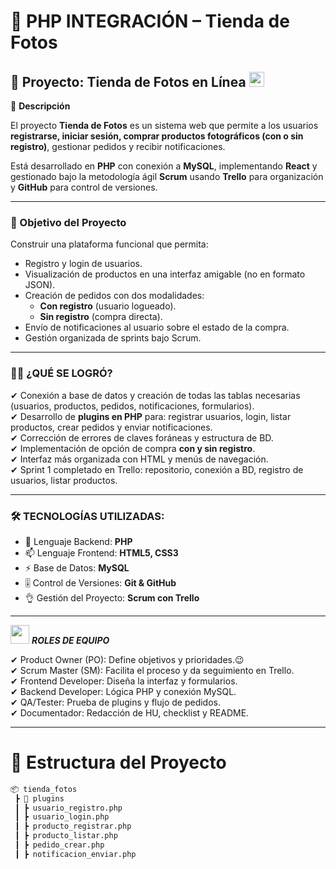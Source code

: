 # 📸 PHP INTEGRACIÓN – Tienda de Fotos

## 📘 Proyecto: Tienda de Fotos en Línea <img src="https://github.com/TheDudeThatCode/TheDudeThatCode/blob/master/Assets/Earth.gif" width="24px">

📌 **Descripción**

El proyecto **Tienda de Fotos** es un sistema web que permite a los usuarios **registrarse, iniciar sesión, comprar productos fotográficos (con o sin registro)**, gestionar pedidos y recibir notificaciones.  

Está desarrollado en **PHP** con conexión a **MySQL**, implementando **React** y gestionado bajo la metodología ágil **Scrum** usando **Trello** para organización y **GitHub** para control de versiones.  

---

### 🎯 Objetivo del Proyecto
Construir una plataforma funcional que permita:
- Registro y login de usuarios.
- Visualización de productos en una interfaz amigable (no en formato JSON).
- Creación de pedidos con dos modalidades:
  - **Con registro** (usuario logueado).
  - **Sin registro** (compra directa).
- Envío de notificaciones al usuario sobre el estado de la compra.
- Gestión organizada de sprints bajo Scrum.

---

### 👨‍💻 ¿QUÉ SE LOGRÓ?
✔ Conexión a base de datos y creación de todas las tablas necesarias (usuarios, productos, pedidos, notificaciones, formularios).  
✔ Desarrollo de **plugins en PHP** para: registrar usuarios, login, listar productos, crear pedidos y enviar notificaciones.  
✔ Corrección de errores de claves foráneas y estructura de BD.  
✔ Implementación de opción de compra **con y sin registro**.  
✔ Interfaz más organizada con HTML y menús de navegación.  
✔ Sprint 1 completado en Trello: repositorio, conexión a BD, registro de usuarios, listar productos.  

---

<p align="right"> <h3>🛠 TECNOLOGÍAS UTILIZADAS:</h3> </p>

- 🌱 Lenguaje Backend: **PHP**
- 📫 Lenguaje Frontend: **HTML5, CSS3**
- ⚡ Base de Datos: **MySQL**
- 🎚️ Control de Versiones: **Git & GitHub**
- 👌 Gestión del Proyecto: **Scrum con Trello**

---

<img src="https://media.giphy.com/media/ObNTw8Uzwy6KQ/giphy.gif" width="30px">&nbsp;***ROLES DE EQUIPO***

✔ Product Owner (PO): Define objetivos y prioridades.😉 <br>
✔ Scrum Master (SM): Facilita el proceso y da seguimiento en Trello.<br>
✔ Frontend Developer: Diseña la interfaz y formularios.<br>
✔ Backend Developer: Lógica PHP y conexión MySQL.<br>
✔ QA/Tester: Prueba de plugins y flujo de pedidos.<br>
✔ Documentador: Redacción de HU, checklist y README.<br>

---

# 📂 Estructura del Proyecto
```bash
📦 tienda_fotos
 ┣ 📂 plugins
 ┃ ┣ usuario_registro.php
 ┃ ┣ usuario_login.php
 ┃ ┣ producto_registrar.php
 ┃ ┣ producto_listar.php
 ┃ ┣ pedido_crear.php
 ┃ ┣ notificacion_enviar.php
